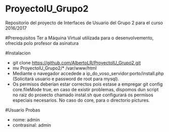 # ProyectoIU_Grupo2
Repositorio del proyecto de Interfaces de Usuario del Grupo 2 para el curso 2016/2017

#Prerequisitos
Ter a Máquina Virtual utilizada para o desenvolvemento, ofrecida polo profesor da asinatura

#Instalacion
* git clone https://github.com/AlbertoLR/ProyectoIU_Grupo2.git
* mv ProyectoIU_Grupo2/* /var/www/html
* Mediante o navegador accedede a ip_do_voso_servidor:porto/install.php (Solicitará usuario e password de root para mysql).
* Os permisos deberían estar correctos pois estase a empregar git config core.fileMode true, en caso de existir problemas, dispomos dun script no raiz do proxecto chamado instal.sh que configurará os permisos especiais necesarios. No caso do core, para o directorio pictures.

#Usuario Probas
* nome: admin
* contrasinal: admin
